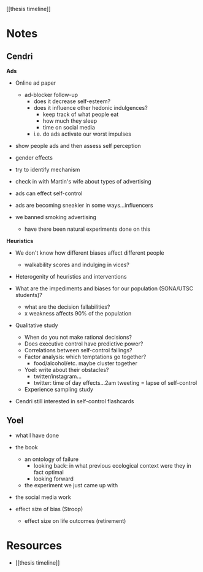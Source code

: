 [[thesis timeline]]

# Notes

## Cendri
**Ads**
- Online ad paper
	- ad-blocker follow-up
		- does it decrease self-esteem?
		- does it influence other hedonic indulgences?
			- keep track of what people eat
			- how much they sleep
			- time on social media
		- i.e. do ads activate our worst impulses

- show people ads and then assess self perception
- gender effects
- try to identify mechanism
- check in with Martin's wife about types of advertising
- ads can effect self-control

- ads are becoming sneakier in some ways...influencers
- we banned smoking advertising
	- have there been natural experiments done on this


**Heuristics**
- We don't know how different biases affect different people
	- walkability scores and indulging in vices?
- Heterogenity of heuristics and interventions
- What are the impediments and biases for our population (SONA/UTSC students)?
	- what are the decision fallabilities? 
	- x weakness affects 90% of the population
- Qualitative study
	- When do you not make rational decisions?
	- Does executive control have predictive power?
	- Correlations between self-control failings?
	- Factor analysis: which temptations go together?
		- food/alcohol/etc. maybe cluster together
	- Yoel: write about their obstacles?
		- twitter/instagram...
		- twitter: time of day effects...2am tweeting = lapse of self-control
	- Experience sampling study

- Cendri still interested in self-control flashcards

## Yoel
- what I have done
- the book 
	- an ontology of failure
		- looking back: in what previous ecological context were they in fact optimal
		- looking forward
	- the experiment we just came up with
- the social media work

- effect size of bias (Stroop)
	- effect size on life outcomes (retirement)

# Resources
- [[thesis timeline]]